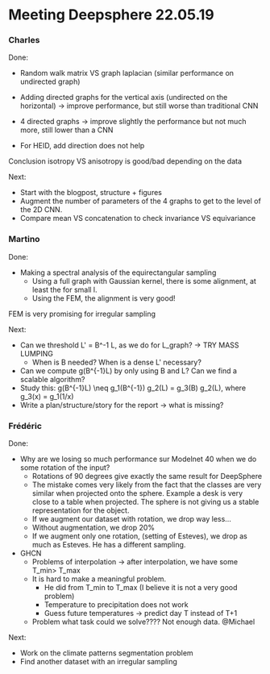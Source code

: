 # Meeting Deepsphere 22.05.19


### Charles

Done:
* Random walk matrix VS graph laplacian (similar performance on undirected graph)
* Adding directed graphs for the vertical axis (undirected on the horizontal) -> improve performance, but still worse than traditional CNN
* 4 directed graphs -> improve slightly the performance but not much more, still lower than a CNN

* For HEID, add direction does not help

Conclusion isotropy VS anisotropy is good/bad depending on the data

Next:
* Start with the blogpost, structure + figures
* Augment the number of parameters of the 4 graphs to get to the level of the 2D CNN.
* Compare mean VS concatenation to check invariance VS equivariance


### Martino

Done:
* Making a spectral analysis of the equirectangular sampling
	- Using a full graph with Gaussian kernel, there is some alignment, at least the for small l.
	- Using the FEM, the alignment is very good!

FEM is very promising for irregular sampling

Next:
* Can we threshold L' = B^-1 L, as we do for L_graph?  -> TRY MASS LUMPING
	* When is B needed? When is a dense L' necessary?
* Can we compute g(B^{-1}L) by only using B and L? Can we find a scalable algorithm?
* Study this: g(B^{-1}L) \neq g_1(B^{-1}) g_2(L) = g_3(B) g_2(L), where g_3(x) = g_1(1/x)
* Write a plan/structure/story for the report -> what is missing?


### Frédéric

Done:
* Why are we losing so much performance sur Modelnet 40 when we do some rotation of the input?
	- Rotations of 90 degrees give exactly the same result for DeepSphere
	- The mistake comes very likely from the fact that the classes are very similar when projected onto the sphere. Example a desk is very close to a table when projected. The sphere is not giving us a stable representation for the object.
	- If we augment our dataset with rotation, we drop way less...
	- Without augmentation, we drop 20%
	- If we augment only one rotation, (setting of Esteves), we drop as much as Esteves. He has a different sampling.
* GHCN
	- Problems of interpolation -> after interpolation, we have some T_min> T_max
	- It is hard to make a meaningful problem.
		- He did from T_min to T_max (I believe it is not a very good problem)
		- Temperature to precipitation does not work
		- Guess future temperatures -> predict day T instead of T+1
	- Problem what task could we solve???? Not enough data. @Michael

Next:
* Work on the climate patterns segmentation problem
* Find another dataset with an irregular sampling
